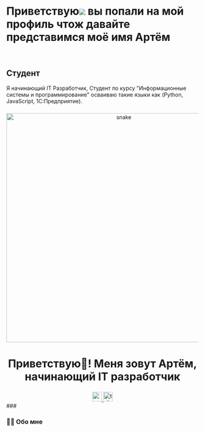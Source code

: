 Приветствую![](https://user-images.githubusercontent.com/18350557/176309783-0785949b-9127-417c-8b55-ab5a4333674e.gif) вы попали на мой профиль чтож давайте представимся моё имя Артём
==========================================================================================================================================
<br clear="both">

Студент
--------------------

Я начинающий IT Разработчик, Студент по курсу "Информационные системы и программирование" осваиваю такие языки как (Python, JavaScript, 1C:Предприятие).
###

<p align="center">
 <img width="600" src="assets/github-snake.svg" alt="snake"/>
</p>
<h1 align="center">Приветствую👋! Меня зовут Артём, начинающий IT разработчик</h1>

###

<div align="center">
  <a href="https://www.youtube.com/@tehno.maniak" target="_blank">
    <img src="https://img.shields.io/static/v1?message=Youtube&logo=youtube&label=&color=FF0000&logoColor=white&labelColor=&style=for-the-badge" height="25" alt="youtube logo"  />
  </a>
  <a href="https://t.me/tehnomaniak07" target="_blank">
    <img src="https://img.shields.io/static/v1?message=Telegram&logo=telegram&label=&color=2CA5E0&logoColor=white&labelColor=&style=for-the-badge" height="25" alt="telegram logo"  />
  </a>
</div>
###

<h3 align="left">👩‍💻  Обо мне</h3>

